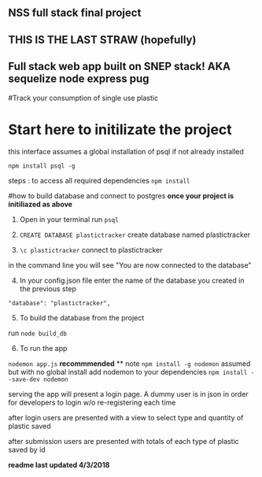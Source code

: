 ## NSS full stack final project 

## THIS IS THE LAST STRAW (hopefully)
## Full stack web app built on SNEP stack! AKA sequelize node express pug

#Track your consumption of single use plastic 

# Start here to initilizate the project

this interface assumes a global installation of psql 
if not already installed

`npm install psql -g`

steps :
to access all required dependencies 
`npm install`


#how to build database and connect to postgres
  **once your project is initiliazed as above**
1. Open in your terminal run `psql` 

2. `CREATE DATABASE plastictracker` create database named plastictracker

3. `\c plastictracker` connect to plastictracker

in the command line you will see "You are now connected to the database"

4. In your config.json file enter the name of the database you created in the previous step

`"database": "plastictracker",`

5. To build the database from the project

run `node build_db`

6. To run the app 

`nodemon app.js` **recommmended** 
** note `npm install -g nodemon` assumed but with no global install add nodemon to your dependencies `npm install --save-dev nodemon`

serving the app will present a login page.  A dummy user is in json in order for developers to login w/o re-registering each time

after login users are presented with a view to select type and quantity of plastic saved 

after submission users are presented with totals of each type of plastic saved by id 

**readme last updated 4/3/2018**



